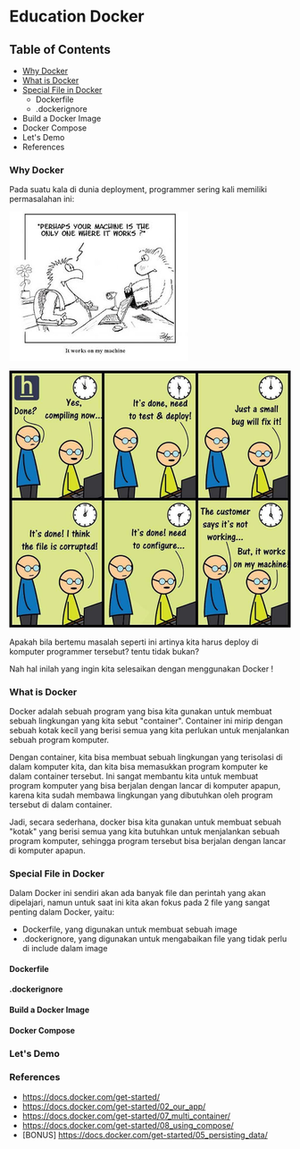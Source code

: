 # Education Docker

## Table of Contents

- [Why Docker](#why-docker)
- [What is Docker](#what-is-docker)
- [Special File in Docker](#special-file-in-docker)
  - Dockerfile
  - .dockerignore
- Build a Docker Image
- Docker Compose
- Let's Demo
- References

### Why Docker

Pada suatu kala di dunia deployment, programmer sering kali memiliki permasalahan ini:

![it-works-on-mine.jpg](assets/it-works-on-mine.jpg)

![it-works-on-my-machine.jpg](assets/it-works-on-my-machine.jpg)

Apakah bila bertemu masalah seperti ini artinya kita harus deploy di komputer programmer tersebut? tentu tidak bukan?

Nah hal inilah yang ingin kita selesaikan dengan menggunakan Docker !

### What is Docker

Docker adalah sebuah program yang bisa kita gunakan untuk membuat sebuah lingkungan yang kita sebut "container". Container ini mirip dengan sebuah kotak kecil yang berisi semua yang kita perlukan untuk menjalankan sebuah program komputer.

Dengan container, kita bisa membuat sebuah lingkungan yang terisolasi di dalam komputer kita, dan kita bisa memasukkan program komputer ke dalam container tersebut. Ini sangat membantu kita untuk membuat program komputer yang bisa berjalan dengan lancar di komputer apapun, karena kita sudah membawa lingkungan yang dibutuhkan oleh program tersebut di dalam container.

Jadi, secara sederhana, docker bisa kita gunakan untuk membuat sebuah "kotak" yang berisi semua yang kita butuhkan untuk menjalankan sebuah program komputer, sehingga program tersebut bisa berjalan dengan lancar di komputer apapun.

### Special File in Docker

Dalam Docker ini sendiri akan ada banyak file dan perintah yang akan dipelajari, namun untuk saat ini kita akan fokus pada 2 file yang sangat penting dalam Docker, yaitu:

- Dockerfile, yang digunakan untuk membuat sebuah image
- .dockerignore, yang digunakan untuk mengabaikan file yang tidak perlu di include dalam image

#### Dockerfile

#### .dockerignore

#### Build a Docker Image

#### Docker Compose

### Let's Demo

### References

- https://docs.docker.com/get-started/
- https://docs.docker.com/get-started/02_our_app/
- https://docs.docker.com/get-started/07_multi_container/
- https://docs.docker.com/get-started/08_using_compose/
- [BONUS] https://docs.docker.com/get-started/05_persisting_data/
